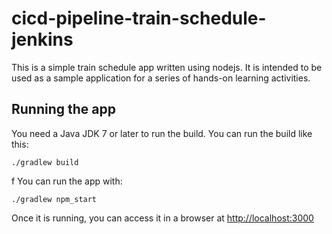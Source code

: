 # cicd-pipeline-train-schedule-jenkins

This is a simple train schedule app written using nodejs. It is intended to be used as a sample application for a series of hands-on learning activities.

## Running the app

You need a Java JDK 7 or later to run the build. You can run the build like this:

    ./gradlew build
f
You can run the app with:

    ./gradlew npm_start

Once it is running, you can access it in a browser at [http://localhost:3000](http://localhost:3000)

